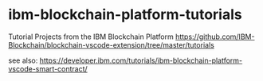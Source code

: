 # ibm-blockchain-platform-tutorials
Tutorial Projects from the IBM Blockchain Platform 
https://github.com/IBM-Blockchain/blockchain-vscode-extension/tree/master/tutorials

see also:
https://developer.ibm.com/tutorials/ibm-blockchain-platform-vscode-smart-contract/

